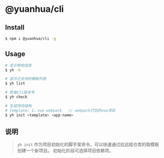 # @yuanhua/cli

## Install

```bash
$ npm i @yuanhua/cli -g
```

## Usage

```bash
# 显示帮助信息
$ yh -h

# 显示已支持的模板列表
$ yh list

# 检查cli版本号
$ yh check

# 生成项目结构
# template: 1、vue-webpack   // webpack打包的vue项目
$ yh init <template> <app-name>

```

## 说明

> `yh init` 作为项目初始化的脚手架命令，可以快速通过拉远程仓库的取模板创建一个新项目。
> 初始化阶段可选择项目依赖项。
